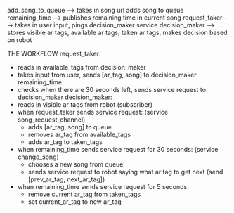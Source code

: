 add_song_to_queue --> takes in song url adds song to queue
remaining_time --> publishes remaining time in current song
request_taker --> takes in user input, pings decision_maker service
decision_maker --> stores visible ar tags, available ar tags, taken ar tags, makes decision based on robot

THE WORKFLOW
request_taker:
- reads in available_tags from decision_maker
- takes input from user, sends [ar_tag, song] to decision_maker
remaining_time:
- checks when there are 30 seconds left, sends service request to decision_maker
decision_maker:
- reads in visible ar tags from robot (subscriber)
- when request_taker sends service request: (service song_request_channel)
    - adds [ar_tag, song] to queue
    - removes ar_tag from available_tags
    - adds ar_tag to taken_tags
- when remaining_time sends service request for 30 seconds: (service change_song)
    - chooses a new song from queue
    - sends service request to robot saying what ar tag to get next (send [prev_ar_tag, next_ar_tag])
- when remaining_time sends service request for 5 seconds:
    - remove current ar_tag from taken_tags
    - set current_ar_tag to new ar_tag